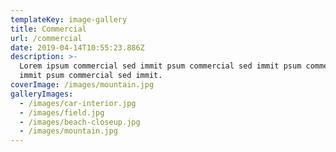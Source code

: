 ```yaml
---
templateKey: image-gallery
title: Commercial
url: /commercial
date: 2019-04-14T10:55:23.886Z
description: >-
  Lorem ipsum commercial sed immit psum commercial sed immit psum commercial sed
  immit psum commercial sed immit.
coverImage: /images/mountain.jpg
galleryImages:
  - /images/car-interior.jpg
  - /images/field.jpg
  - /images/beach-closeup.jpg
  - /images/mountain.jpg
---
```


